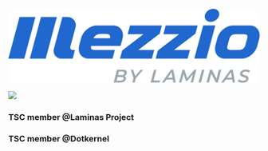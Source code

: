 ![](https://github.com/arhimede/.github/blob/main/mezzio_by_laminas_blue.svg)

![](https://github.com/dotkernel/dotkernel.github.io/blob/main/img/dk_logo_2024.svg) 

### TSC member @Laminas Project

### TSC member @Dotkernel
